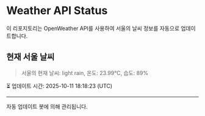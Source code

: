 
# Weather API Status

이 리포지토리는 OpenWeather API를 사용하여 서울의 날씨 정보를 자동으로 업데이트합니다.

## 현재 서울 날씨
> 서울의 현재 날씨: light rain, 온도: 23.99°C, 습도: 89%

⏳ 업데이트 시간: 2025-10-11 18:18:23 (UTC)

---
자동 업데이트 봇에 의해 관리됩니다.
